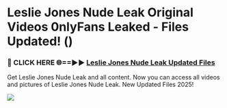 # Leslie Jones Nude Leak Original Videos 0nlyFans Leaked - Files Updated! ()

<h3>🔴 CLICK HERE 🌐==►► <a href="https://tinyurl.com/2p9ay9w9" rel="nofollow">Leslie Jones Nude Leak Updated Files</a></h3>

Get Leslie Jones Nude Leak and all content. Now you can access all videos and pictures of Leslie Jones Nude Leak. New Updated Files 2025!

[![](https://i.imgur.com/KQgVmj3.gif)](https://tinyurl.com/2p9ay9w9)
